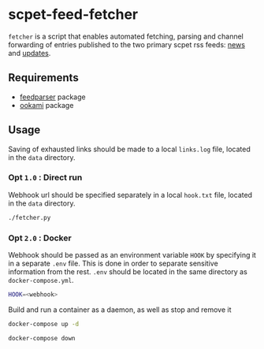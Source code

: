 # scpet-feed-fetcher
`fetcher` is a script that enables automated fetching, parsing and channel forwarding of entries published to the two primary scpet rss feeds: [news](https://vss.scpet.si/vss/rss.php?sec=news) and [updates](https://vss.scpet.si/vss/rss.php?sec=obvestila).

## Requirements
- [feedparser](https://github.com/kurtmckee/feedparser) package
- [ookami](https://github.com/tainn/ookami) package

## Usage
Saving of exhausted links should be made to a local `links.log` file, located in the `data` directory.

### Opt `1.0` : Direct run
Webhook url should be specified separately in a local `hook.txt` file, located in the `data` directory.

```sh
./fetcher.py
```

### Opt `2.0` : Docker
Webhook should be passed as an environment variable `HOOK` by specifying it in a separate `.env` file. This is done in order to separate sensitive information from the rest. `.env` should be located in the same directory as `docker-compose.yml`.

```sh
HOOK=<webhook>
```

Build and run a container as a daemon, as well as stop and remove it
```sh
docker-compose up -d

docker-compose down
```
